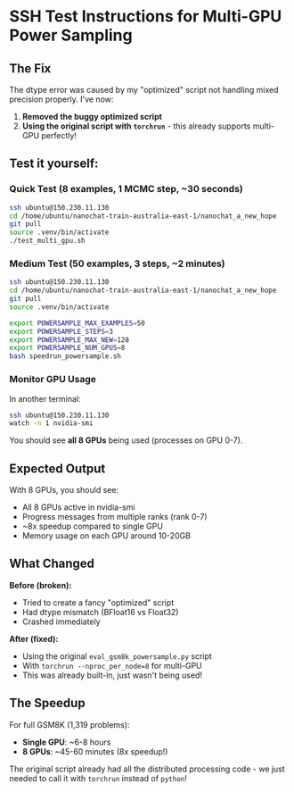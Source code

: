 # SSH Test Instructions for Multi-GPU Power Sampling

## The Fix
The dtype error was caused by my "optimized" script not handling mixed precision properly. I've now:
1. **Removed the buggy optimized script** 
2. **Using the original script with `torchrun`** - this already supports multi-GPU perfectly!

## Test it yourself:

### Quick Test (8 examples, 1 MCMC step, ~30 seconds)
```bash
ssh ubuntu@150.230.11.130
cd /home/ubuntu/nanochat-train-australia-east-1/nanochat_a_new_hope
git pull
source .venv/bin/activate
./test_multi_gpu.sh
```

### Medium Test (50 examples, 3 steps, ~2 minutes)
```bash
ssh ubuntu@150.230.11.130
cd /home/ubuntu/nanochat-train-australia-east-1/nanochat_a_new_hope
git pull
source .venv/bin/activate

export POWERSAMPLE_MAX_EXAMPLES=50
export POWERSAMPLE_STEPS=3
export POWERSAMPLE_MAX_NEW=128
export POWERSAMPLE_NUM_GPUS=8
bash speedrun_powersample.sh
```

### Monitor GPU Usage
In another terminal:
```bash
ssh ubuntu@150.230.11.130
watch -n 1 nvidia-smi
```

You should see **all 8 GPUs** being used (processes on GPU 0-7).

## Expected Output

With 8 GPUs, you should see:
- All 8 GPUs active in nvidia-smi
- Progress messages from multiple ranks (rank 0-7)
- ~8x speedup compared to single GPU
- Memory usage on each GPU around 10-20GB

## What Changed

**Before (broken):**
- Tried to create a fancy "optimized" script
- Had dtype mismatch (BFloat16 vs Float32)
- Crashed immediately

**After (fixed):**
- Using the original `eval_gsm8k_powersample.py` script
- With `torchrun --nproc_per_node=8` for multi-GPU
- This was already built-in, just wasn't being used!

## The Speedup

For full GSM8K (1,319 problems):
- **Single GPU**: ~6-8 hours
- **8 GPUs**: ~45-60 minutes (8x speedup!)

The original script already had all the distributed processing code - we just needed to call it with `torchrun` instead of `python`!
